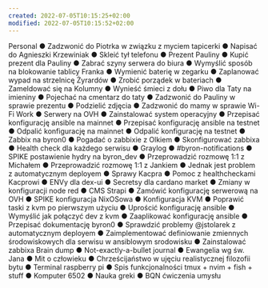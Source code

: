 ```yaml
---
created: 2022-07-05T10:15:25+02:00
modified: 2022-07-05T10:15:52+02:00
---
```


Personal
● Zadzwonić do Piotrka w związku z myciem tapicerki
● Napisać do Agnieszki Krzewiniak
● Skleić tył telefonu
● Prezent Pauliny
● Kupić prezent dla Pauliny
● Zabrać szyny serwera do biura
● Wymyślić sposób na blokowanie tablicy Franka
● Wymienić baterię w zegarku
● Zaplanować wypad na strzelnicę Żyrardów
● Zrobić porządek w bateriach
● Zameldować się na Kolumny
● Wynieść śmieci z dołu
● Piwo dla Taty na imieniny
● Pojechać na cmentarz do taty
● Zadzwonić do Pauliny w sprawie prezentu
● Podzielić zdjęcia
● Zadzwonić do mamy w sprawie Wi-Fi
Work
● Serwery na OVH
● Zainstalować system operacyjny
● Przepisać konfigurację ansible na mainnet
● Przepisać konfigurację ansible na testnet
● Odpalić konfigurację na mainnet
● Odpalić konfigurację na testnet
● Zabbix na byron0
● Pogadać o zabbixie z Olkiem
● Skonfigurować zabbixa
● Health check dla każdego serwisu
● Graylog
● #byron-notifications
● SPIKE postawienie hydry na byron_dev
● Przeprowadzić rozmowę 1:1 z Michałem
● Przeprowadzić rozmowę 1:1 z Jankiem
● Jednak jest problem z automatycznym deployem
● Sprawy Kacpra
● Pomoc z healthcheckami Kacprowi
● ENVy dla dex-ui
● Secretsy dla cardano market
● Zmiany w konfiguracji node red
● CMS Strapi
● Zamówić konfigurację serwerową na OVH
● SPIKE konfiguracja NixOSowa
● Konfiguracja KVM
● Poprawić taski z kvm po pierwszym użyciu
● Uprościć konfigurację ansible
● Wymyślić jak połączyć dev z kvm
● Zaaplikować konfigurację ansible
● Przepisać dokumentację byron0
● Sprawdzić problemy @jstolarek z automatycznym deployem
● Zaimplementować definiowanie zmiennych środowiskowych dla serwisu w ansiblowym
srodowisku
● Zainstalować zabbixa
Brain dump
● Not-exactly-a-bullet journal
● Ewangelia wg św. Jana
● Mit o człowieku
● Chrześcijaństwo w ujęciu realistycznej filozofii bytu
● Terminal raspberry pi
● Spis funkcjonalności tmux + nvim + fish + stuff
● Komputer 6502
● Nauka greki
● BQN ćwiczenia umysłu
